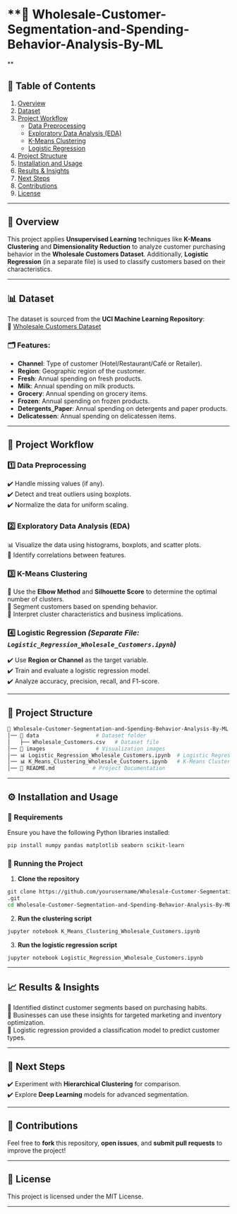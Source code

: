 # **📌 Wholesale-Customer-Segmentation-and-Spending-Behavior-Analysis-By-ML
**  

## **📑 Table of Contents**  
1. [Overview](#overview)  
2. [Dataset](#dataset)  
3. [Project Workflow](#project-workflow)  
   - [Data Preprocessing](#1-data-preprocessing)  
   - [Exploratory Data Analysis (EDA)](#2-exploratory-data-analysis-eda)  
   - [K-Means Clustering](#3-k-means-clustering)  
   - [Logistic Regression](#4-logistic-regression)  
4. [Project Structure](#project-structure)  
5. [Installation and Usage](#installation-and-usage)  
6. [Results & Insights](#results--insights)  
7. [Next Steps](#next-steps)  
8. [Contributions](#contributions)  
9. [License](#license)  

---

## **📌 Overview**  
This project applies **Unsupervised Learning** techniques like **K-Means Clustering** and **Dimensionality Reduction** to analyze customer purchasing behavior in the **Wholesale Customers Dataset**. Additionally, **Logistic Regression** (in a separate file) is used to classify customers based on their characteristics.  

---

## **📊 Dataset**  
The dataset is sourced from the **UCI Machine Learning Repository**:  
🔗 [Wholesale Customers Dataset](https://archive.ics.uci.edu/dataset/292/wholesale+customers)  

### **🗂️ Features:**  
- **Channel**: Type of customer (Hotel/Restaurant/Café or Retailer).  
- **Region**: Geographic region of the customer.  
- **Fresh**: Annual spending on fresh products.  
- **Milk**: Annual spending on milk products.  
- **Grocery**: Annual spending on grocery items.  
- **Frozen**: Annual spending on frozen products.  
- **Detergents_Paper**: Annual spending on detergents and paper products.  
- **Delicatessen**: Annual spending on delicatessen items.  

---

## **📌 Project Workflow**  

### **1️⃣ Data Preprocessing**  
✔️ Handle missing values (if any).  
✔️ Detect and treat outliers using boxplots.  
✔️ Normalize the data for uniform scaling.  

### **2️⃣ Exploratory Data Analysis (EDA)**  
📊 Visualize the data using histograms, boxplots, and scatter plots.  
📌 Identify correlations between features.  

### **3️⃣ K-Means Clustering**  
🔹 Use the **Elbow Method** and **Silhouette Score** to determine the optimal number of clusters.  
🔹 Segment customers based on spending behavior.  
🔹 Interpret cluster characteristics and business implications.  

### **4️⃣ Logistic Regression** *(Separate File: `Logistic_Regression_Wholesale_Customers.ipynb`)*  
✔️ Use **Region or Channel** as the target variable.  
✔️ Train and evaluate a logistic regression model.  
✔️ Analyze accuracy, precision, recall, and F1-score.  

---

## **📂 Project Structure**  
```bash
📁 Wholesale-Customer-Segmentation-and-Spending-Behavior-Analysis-By-ML
│── 📁 data                  # Dataset folder  
│   ├── Wholesale_Customers.csv   # Dataset file  
│── 📁 images                # Visualization images
│── 📊 Logistic_Regression_Wholesale_Customers.ipynb  # Logistic Regression Model  
│── 📊 K_Means_Clustering_Wholesale_Customers.ipynb   # K-Means Clustering Model  
│── 📄 README.md            # Project Documentation  

```

---

## **⚙️ Installation and Usage**  

### **🔹 Requirements**  
Ensure you have the following Python libraries installed:  
```bash
pip install numpy pandas matplotlib seaborn scikit-learn
```

### **🔹 Running the Project**  
1. **Clone the repository**  
```bash
git clone https://github.com/yourusername/Wholesale-Customer-Segmentation-and-Spending-Behavior-Analysis-By-ML
.git
cd Wholesale-Customer-Segmentation-and-Spending-Behavior-Analysis-By-ML

```
2. **Run the clustering script**  
```bash
jupyter notebook K_Means_Clustering_Wholesale_Customers.ipynb
```
3. **Run the logistic regression script**  
```bash
jupyter notebook Logistic_Regression_Wholesale_Customers.ipynb
```

---

## **📈 Results & Insights**  
📌 Identified distinct customer segments based on purchasing habits.  
📌 Businesses can use these insights for targeted marketing and inventory optimization.  
📌 Logistic regression provided a classification model to predict customer types.  

---

## **🚀 Next Steps**  
✔️ Experiment with **Hierarchical Clustering** for comparison.  
✔️ Explore **Deep Learning** models for advanced segmentation.  

---

## **🤝 Contributions**  
Feel free to **fork** this repository, **open issues**, and **submit pull requests** to improve the project!  

---

## **📜 License**  
This project is licensed under the MIT License.  

---
